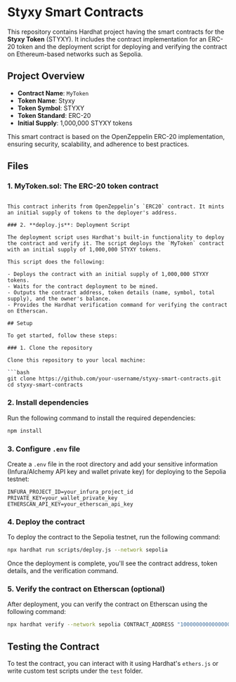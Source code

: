 # Styxy Smart Contracts

This repository contains Hardhat project having the smart contracts for the **Styxy Token** (STYXY). It includes the contract implementation for an ERC-20 token and the deployment script for deploying and verifying the contract on Ethereum-based networks such as Sepolia.

## Project Overview

- **Contract Name**: `MyToken`
- **Token Name**: Styxy
- **Token Symbol**: STYXY
- **Token Standard**: ERC-20
- **Initial Supply**: 1,000,000 STYXY tokens

This smart contract is based on the OpenZeppelin ERC-20 implementation, ensuring security, scalability, and adherence to best practices.

## Files

### 1. **MyToken.sol**: The ERC-20 token contract

````solidity

This contract inherits from OpenZeppelin’s `ERC20` contract. It mints an initial supply of tokens to the deployer's address.

### 2. **deploy.js**: Deployment Script

The deployment script uses Hardhat's built-in functionality to deploy the contract and verify it. The script deploys the `MyToken` contract with an initial supply of 1,000,000 STYXY tokens.

This script does the following:

- Deploys the contract with an initial supply of 1,000,000 STYXY tokens.
- Waits for the contract deployment to be mined.
- Outputs the contract address, token details (name, symbol, total supply), and the owner's balance.
- Provides the Hardhat verification command for verifying the contract on Etherscan.

## Setup

To get started, follow these steps:

### 1. Clone the repository

Clone this repository to your local machine:

```bash
git clone https://github.com/your-username/styxy-smart-contracts.git
cd styxy-smart-contracts
````

### 2. Install dependencies

Run the following command to install the required dependencies:

```bash
npm install
```

### 3. Configure `.env` file

Create a `.env` file in the root directory and add your sensitive information (Infura/Alchemy API key and wallet private key) for deploying to the Sepolia testnet:

```env
INFURA_PROJECT_ID=your_infura_project_id
PRIVATE_KEY=your_wallet_private_key
ETHERSCAN_API_KEY=your_etherscan_api_key
```

### 4. Deploy the contract

To deploy the contract to the Sepolia testnet, run the following command:

```bash
npx hardhat run scripts/deploy.js --network sepolia
```

Once the deployment is complete, you'll see the contract address, token details, and the verification command.

### 5. Verify the contract on Etherscan (optional)

After deployment, you can verify the contract on Etherscan using the following command:

```bash
npx hardhat verify --network sepolia CONTRACT_ADDRESS "1000000000000000000000000"
```

## Testing the Contract

To test the contract, you can interact with it using Hardhat's `ethers.js` or write custom test scripts under the `test` folder.
